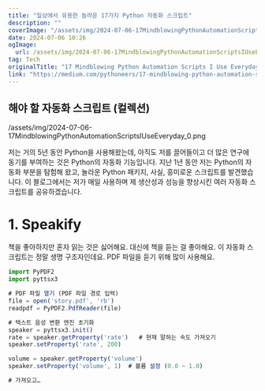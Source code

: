 ```yaml
---
title: "일상에서 유용한 놀라운 17가지 Python 자동화 스크립트"
description: ""
coverImage: "/assets/img/2024-07-06-17MindblowingPythonAutomationScriptsIUseEveryday_0.png"
date: 2024-07-06 10:26
ogImage:
  url: /assets/img/2024-07-06-17MindblowingPythonAutomationScriptsIUseEveryday_0.png
tag: Tech
originalTitle: "17 Mindblowing Python Automation Scripts I Use Everyday"
link: "https://medium.com/pythoneers/17-mindblowing-python-automation-scripts-i-use-everyday-523fb1eb9284"
---
```


## 해야 할 자동화 스크립트 (컬렉션)

/assets/img/2024-07-06-17MindblowingPythonAutomationScriptsIUseEveryday_0.png

저는 거의 5년 동안 Python을 사용해왔는데, 아직도 저를 끌어들이고 더 많은 연구에 동기를 부여하는 것은 Python의 자동화 기능입니다. 지난 1년 동안 저는 Python의 자동화 부분을 탐험해 왔고, 놀라운 Python 패키지, 사실, 흥미로운 스크립트를 발견했습니다. 이 블로그에서는 저가 매일 사용하며 제 생산성과 성능을 향상시킨 여러 자동화 스크립트를 공유하겠습니다.

# 1. Speakify

<div class="content-ad"></div>

책을 좋아하지만 혼자 읽는 것은 싫어해요. 대신에 책을 듣는 걸 좋아해요. 이 자동화 스크립트는 정말 생명 구조자인데요. PDF 파일을 듣기 위해 많이 사용해요.

```js
import PyPDF2
import pyttsx3

# PDF 파일 열기 (PDF 파일 경로 입력)
file = open('story.pdf', 'rb')
readpdf = PyPDF2.PdfReader(file)

# 텍스트 음성 변환 엔진 초기화
speaker = pyttsx3.init()
rate = speaker.getProperty('rate')   # 현재 말하는 속도 가져오기
speaker.setProperty('rate', 200)

volume = speaker.getProperty('volume')
speaker.setProperty('volume', 1)  # 볼륨 설정 (0.0 ~ 1.0)

# 가져오고…
```

